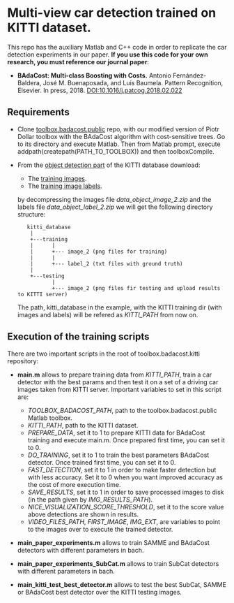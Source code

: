 # Multi-view car detection trained on KITTI dataset.

This repo has the auxiliary Matlab and C++ code in order to replicate the car detection experiments in our paper.
**If you use this code for your own research, you must reference our journal paper**:
  
   * **BAdaCost: Multi-class Boosting with Costs.**
   Antonio Fernández-Baldera, José M. Buenaposada, and Luis Baumela.
   Pattern Recognition, Elsevier. In press, 2018.
   [DOI:10.1016/j.patcog.2018.02.022](https://doi.org/10.1016/j.patcog.2018.02.022)

## Requirements

* Clone [toolbox.badacost.public](https://github.com/jmbuena/toolbox.badacost.public) repo, with our modified version of Piotr Dollar toolbox with the BAdaCost algorithm with cost-sensitive trees. Go to its directory and execute Matlab. Then  from Matlab prompt, execute addpath(createpath(PATH_TO_TOOLBOX)) and then toolboxCompile.
* From the [object detection part](http://www.cvlibs.net/datasets/kitti/eval_object.php) of the KITTI database download:
  * The [training images](http://www.cvlibs.net/download.php?file=data_object_image_2.zip). 
  * The [training image labels](http://www.cvlibs.net/download.php?file=data_object_label_2.zip). 
  
  by decompressing the images file *data_object_image_2.zip* and the labels file *data_object_label_2.zip* we will get the following directory structure:
  
  ```
     kitti_database
      |
      +---training
      |      |
      |      +--- image_2 (png files for training)
      |      |
      |      +--- label_2 (txt files with ground truth)
      |             
      +---testing
             |
             +--- image_2 (png files fir testing and upload results to KITTI server)             
  ```
  The path, kitti_database in the example, with the KITTI training dir (with images and labels) will be refered as *KITTI_PATH* from now on.
  
## Execution of the training scripts
  
  There are two important scripts in the root of toolbox.badacost.kitti repository:
  
* **main.m** allows to prepare training data from *KITTI_PATH*, train a car detector with the best params and then test it on a set of a driving car images taken from KITTI server. Important variables to set in this script are:
  * *TOOLBOX_BADACOST_PATH*, path to the toolbox.badacost.public Matlab toolbox.
  * *KITTI_PATH*, path to the KITTI dataset.
  * *PREPARE_DATA*, set it to 1 to prepare KITTI data for BAdaCost training and execute main.m. Once prepared first time, you can set it to 0.
  * *DO_TRAINING*, set it to 1 to train the best parameters BAdaCost detector. Once trained first time, you can set it to 0.
  * *FAST_DETECTION*, set it to 1 in order to make faster detection but with less accuracy. Set it to 0 when you want improved accuracy as the cost of more execution time.
  * *SAVE_RESULTS*, set it to 1 in order to save processed images to disk (in the path given by *IMG_RESULTS_PATH*).
  * *NICE_VISUALIZATION_SCORE_THRESHOLD*, set it to the score value above detections are shown in results.
  * *VIDEO_FILES_PATH*, *FIRST_IMAGE*, *IMG_EXT*, are variables to point to the images over to execute the trained detector.

* **main_paper_experiments.m** allows to train SAMME and BAdaCost detectors with different parameters in bach.
* **main_paper_experiments_SubCat.m** allows to train SubCat detectors with different parameters in bach.
* **main_kitti_test_best_detector.m** allows to test the best SubCat, SAMME or BAdaCost best detector over the KITTI testing images.

